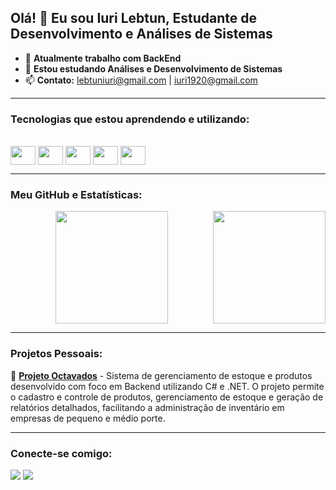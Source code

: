 ## Olá! 👋 Eu sou Iuri Lebtun, Estudante de Desenvolvimento e Análises de Sistemas

- 🔭 **Atualmente trabalho com BackEnd**
- 🌱 **Estou estudando Análises e Desenvolvimento de Sistemas**
- 📫 **Contato:** [lebtuniuri@gmail.com](mailto:lebtuniuri@gmail.com) | [iuri1920@gmail.com](mailto:iuri1920@gmail.com)

---

### Tecnologias que estou aprendendo e utilizando:

<div style="display: inline_block"><br>
  <img align="center" height="30" width="40" src="https://cdn.jsdelivr.net/gh/devicons/devicon/icons/csharp/csharp-original.svg"/>
  <img align="center" height="30" width="40" src="https://cdn.jsdelivr.net/gh/devicons/devicon/icons/dot-net/dot-net-original-wordmark.svg"/>
  <img align="center" height="30" width="40" src="https://cdn.jsdelivr.net/gh/devicons/devicon/icons/html5/html5-original.svg"/>
  <img align="center" height="30" width="40" src="https://cdn.jsdelivr.net/gh/devicons/devicon/icons/css3/css3-original.svg"/>
  <img align="center" height="30" width="40" src="https://cdn.jsdelivr.net/gh/devicons/devicon/icons/javascript/javascript-original.svg"/>
</div>

---
### Meu GitHub e Estatísticas:

<div style="display: flex; justify-content: space-between; gap: 10px;">
    <a href="https://github.com/IuriLebtunS"></a>
    <img height="180em" src="https://github-readme-stats.vercel.app/api?username=iurilebtuns&show_icons=true&theme=dracula&include_all_commits=true&count_private=true"/>
    <img height="180em" src="https://github-readme-stats.vercel.app/api/top-langs/?username=iurilebtuns&layout=compact&langs_count=7&theme=dracula"/>
</div>

---

### Projetos Pessoais:

🚀 **[Projeto Octavados](https://github.com/IuriLebtunS/Octavados)** - Sistema de gerenciamento de estoque e produtos desenvolvido com foco em Backend utilizando C# e .NET. O projeto permite o cadastro e controle de produtos, gerenciamento de estoque e geração de relatórios detalhados, facilitando a administração de inventário em empresas de pequeno e médio porte.

---

### Conecte-se comigo:

<div> 
  <a href="mailto:lebtuniuri@gmail.com"><img src="https://img.shields.io/badge/-Gmail-%23333?style=for-the-badge&logo=gmail&logoColor=white" target="_blank"></a>
  <a href="https://www.linkedin.com/in/iuri-lebtun-24b947114/" target="_blank"><img src="https://img.shields.io/badge/-LinkedIn-%230077B5?style=for-the-badge&logo=linkedin&logoColor=white" target="_blank"></a> 
</div>




  

